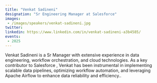 ```yaml
---
title: "Venkat Sadineni"
designation: "Sr Engineering Manager at Salesforce"
images:
 - /images/speakers/venkat-sadineni.jpg
twitter: 
linkedin: https://www.linkedin.com/in/venkat-sadineni-a3b4585/
events:
 - 2025
---
```


Venkat Sadineni is a Sr Manager with extensive experience in data engineering, workflow orchestration, and cloud technologies. As a key contributor to Salesforce , Venkat has been instrumental in implementing scalable data pipelines, optimizing workflow automation, and leveraging Apache Airflow to enhance data reliability and efficiency..